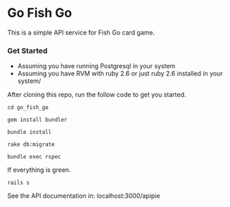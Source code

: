 # Go Fish Go

This is a simple API service for Fish Go card game.

### Get Started

- Assuming you have running Postgresql in your system
- Assuming you have RVM with ruby 2.6 or just ruby 2.6 installed in your system/

After cloning this repo, run the follow code to get you started.


```shell
cd go_fish_go

gem install bundler

bundle install

rake db:migrate

bundle exec rspec
```

If everything is green.

```shell
rails s
```

See the API documentation in: localhost:3000/apipie

